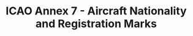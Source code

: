 ---
learningObjectiveId: "010.02.03"
parentId: "010.02"
title: ICAO Annex 7 - Aircraft Nationality and Registration Marks
---